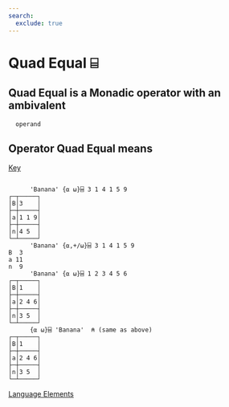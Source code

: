 ```yaml
---
search:
  exclude: true
---
```






<h1 class="heading"><span class="name">Quad Equal</span> <span class="command">⌸</span></h1>


## Quad Equal is a Monadic operator with an ambivalent
      operand

## Operator Quad Equal means


[Key](../primitive-operators/key.md)
```apl

      'Banana' {⍺ ⍵}⌸ 3 1 4 1 5 9
┌─┬─────┐
│B│3    │
├─┼─────┤
│a│1 1 9│
├─┼─────┤
│n│4 5  │
└─┴─────┘
      'Banana' {⍺,+/⍵}⌸ 3 1 4 1 5 9
B  3
a 11
n  9     
      'Banana' {⍺ ⍵}⌸ 1 2 3 4 5 6
┌─┬─────┐
│B│1    │
├─┼─────┤
│a│2 4 6│
├─┼─────┤
│n│3 5  │
└─┴─────┘
      {⍺ ⍵}⌸ 'Banana'  ⍝ (same as above)
┌─┬─────┐
│B│1    │
├─┼─────┤
│a│2 4 6│
├─┼─────┤
│n│3 5  │
└─┴─────┘

```


[Language Elements](./language-elements.md)


